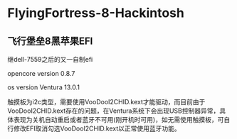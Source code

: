 # FlyingFortress-8-Hackintosh
飞行堡垒8黑苹果EFI
---
继dell-7559之后的又一自制efi

opencore version 0.8.7

os version Ventura 13.0.1

触摸板为i2c类型，需要使用VooDooI2CHID.kext才能驱动，而目前由于VooDooI2CHID.kext存在的问题，在Ventura系统下会出现USB控制器异常，具体表现为关机自动重启或者蓝牙不可用(刚开机时可用)，如无需使用触摸板，可自行修改EFI取消勾选VooDooI2CHID.kext以正常使用蓝牙功能。
